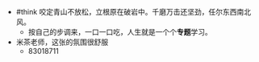 - #think 咬定青山不放松，立根原在破岩中。千磨万击还坚劲，任尔东西南北风。
	- 按自己的步调来，一口一口吃，人生就是一个个**专题**学习。
- 米茶老师，这张的氛围很舒服
	- 83018711
